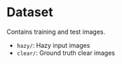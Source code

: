 # Dataset

Contains training and test images.

- `hazy/`: Hazy input images
- `clear/`: Ground truth clear images
